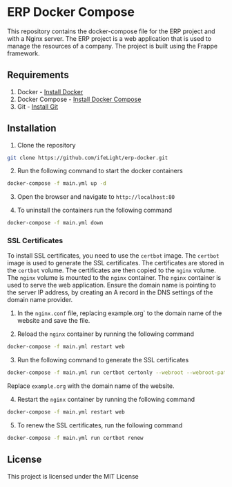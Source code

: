 # ERP Docker Compose

This repository contains the docker-compose file for the ERP project and with a Nginx server. The ERP project is a web application that is used to manage the resources of a company. The project is built using the Frappe framework.

## Requirements

1. Docker - [Install Docker](https://docs.docker.com/get-docker/)
2. Docker Compose - [Install Docker Compose](https://docs.docker.com/compose/install/)
3. Git - [Install Git](https://git-scm.com/book/en/v2/Getting-Started-Installing-Git)

## Installation

1. Clone the repository

```bash
git clone https://github.com/ifeLight/erp-docker.git
```

2. Run the following command to start the docker containers

```bash
docker-compose -f main.yml up -d
```

3. Open the browser and navigate to `http://localhost:80`

4. To uninstall the containers run the following command

```bash
docker-compose -f main.yml down
```

### SSL Certificates

To install SSL certificates, you need to use the `certbot` image. The `certbot` image is used to generate the SSL certificates. The certificates are stored in the `certbot` volume. The certificates are then copied to the `nginx` volume. The `nginx` volume is mounted to the `nginx` container. The `nginx` container is used to serve the web application. Ensure the domain name is pointing to the server IP address, by creating an A record in the DNS settings of the domain name provider.

1. In the `nginx.conf` file, replacing example.org` to the domain name of the website and save the file.

2. Reload the `nginx` container by running the following command

```bash
docker-compose -f main.yml restart web
```

3. Run the following command to generate the SSL certificates

```bash
docker-compose -f main.yml run certbot certonly --webroot --webroot-path=/var/www/certbot -d example.org -d www.example.org
```

Replace `example.org` with the domain name of the website.

4. Restart the `nginx` container by running the following command

```bash
docker-compose -f main.yml restart web
```

5. To renew the SSL certificates, run the following command

```bash
docker-compose -f main.yml run certbot renew
```

## License

This project is licensed under the MIT License
